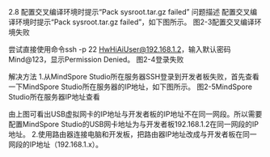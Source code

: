 2.8 配置交叉编译环境时提示“Pack sysroot.tar.gz failed”
问题描述
配置交叉编译环境时提示“Pack sysroot.tar.gz failed”，如下图所示。
图2-3配置交叉编译环境失败


尝试直接使用命令ssh -p 22 HwHiAiUser@192.168.1.2，输入默认密码Mind@123，显示Permission Denied。
图2-4登录失败


解决方法
1.从MindSpore Studio所在服务器SSH登录到开发者板失败，首先查看一下MindSpore Studio所在服务器的IP地址，如下图所示。
图2-5MindSpore Studio所在服务器IP地址查看


由上图可看出USB虚拟网卡的IP地址与开发者板的IP地址不在同一网段。所以需要配置MindSpore Studio的USB网卡地址为与开发者板192.168.1.2在同一网段的IP地址。
2.使用路由器连接电脑和开发板，把路由器IP地址改成与开发者板在同一网段的IP地址（192.168.1.x）。
